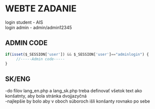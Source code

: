 # WEBTE ZADANIE
login student - AIS  
login admin - admin/admin12345  


## ADMIN CODE
```javascript
if(isset($_SESSION['user']) && $_SESSION['user']=="adminlogin") {  
     //-----Admin code-----  
}
```

## SK/ENG
-do filov lang_en.php a lang_sk.php treba definovať všetok text ako konšatnty, aby bola stránka dvojjazyčná  
-najlepšie by bolo aby v oboch súboroch išli konšanty rovnako po sebe
